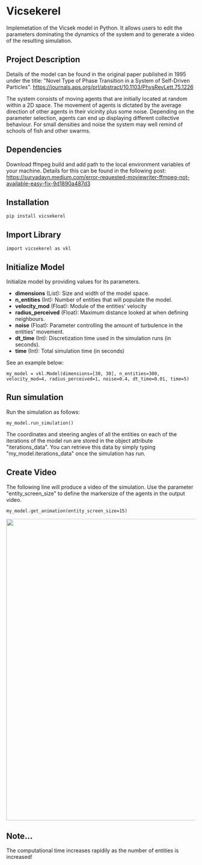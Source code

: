 # **Vicsekerel**

Implemetation of the Vicsek model in Python. It allows users to edit the parameters dominating the dynamics of the system and to generate a video of the resulting simulation.

## **Project Description**

Details of the model can be found in the original paper published in 1995 under the title: "Novel Type of Phase Transition in a System of Self-Driven Particles". https://journals.aps.org/prl/abstract/10.1103/PhysRevLett.75.1226

The system consists of moving agents that are initially located at random within a 2D space. The movement of agents is dictated by the average direction of other agents in their vicinity plus some noise. Depending on the parameter selection, agents can end up displaying different collective behaviour. For small densities and noise the system may well remind of schools of fish and other swarms.


## **Dependencies**

Download ffmpeg build and add path to the local environment variables of your machine. Details for this can be found in the following post: https://suryadayn.medium.com/error-requested-moviewriter-ffmpeg-not-available-easy-fix-9d1890a487d3


## **Installation** 

``` pip install vicsekerel ```

## **Import Library**

```import vicsekerel as vkl ```

## **Initialize Model**

Initialize model by providing values for its parameters.

 - **dimensions** (List): Size and width of the model space.
- **n_entities** (Int): Number of entities that will populate the model.
- **velocity_mod** (Float): Module of the entities' velocity
- **radius_perceived** (Float): Maximum distance looked at when defining neighbours.
- **noise** (Float): Parameter controlling the amount of turbulence in the entities' movement.
- **dt_time** (Int): Discretization time used in the simulation runs (in seconds).
- **time** (Int): Total simulation time (in seconds)

See an example below:

```my_model = vkl.Model(dimensions=[30, 30], n_entities=300, velocity_mod=4, radius_perceived=1, noise=0.4, dt_time=0.01, time=5) ```

## **Run simulation**

Run the simulation as follows:

```my_model.run_simulation()```

The coordinates and steering angles of all the entities on each of the iterations of the model run are stored in the object attribute "iterations_data". You can retrieve this data by simply typing "my_model.iterations_data" once the simulation has run.

## **Create Video**

The following line will produce a video of the simulation. Use the parameter "entity_screen_size" to define the markersize of the agents in the output video.

```my_model.get_animation(entity_screen_size=15)```

<img src="snapshots_animation_examples.png" width="800" />

## **Note...**

The computational time increases rapidily as the number of entities is increased!

